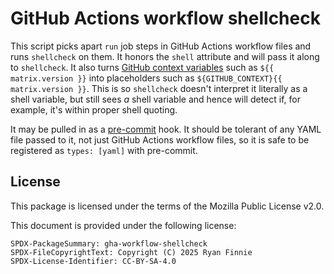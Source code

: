 # GitHub Actions workflow shellcheck

This script picks apart `run` job steps in GitHub Actions workflow files and runs `shellcheck` on them.
It honors the `shell` attribute and will pass it along to `shellcheck`.
It also turns [GitHub context variables](https://docs.github.com/en/actions/writing-workflows/choosing-what-your-workflow-does/accessing-contextual-information-about-workflow-runs) such as `${{ matrix.version }}` into placeholders such as `${GITHUB_CONTEXT}{{ matrix.version }}`.
This is so `shellcheck` doesn't interpret it literally as a shell variable, but still sees *a* shell variable and hence will detect if, for example, it's within proper shell quoting.

It may be pulled in as a [pre-commit](https://pre-commit.com/) hook.
It should be tolerant of any YAML file passed to it, not just GitHub Actions workflow files, so it is safe to be registered as `types: [yaml]` with pre-commit.

## License

This package is licensed under the terms of the Mozilla Public License v2.0.

This document is provided under the following license:

    SPDX-PackageSummary: gha-workflow-shellcheck
    SPDX-FileCopyrightText: Copyright (C) 2025 Ryan Finnie
    SPDX-License-Identifier: CC-BY-SA-4.0
